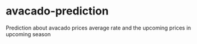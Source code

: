 # avacado-prediction
Prediction about avacado prices average rate and the upcoming prices in upcoming season
